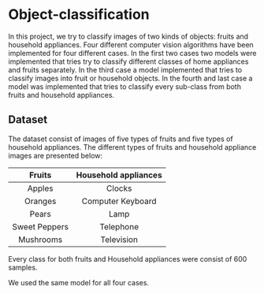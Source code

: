 # Object-classification
In this project, we try to classify images of two kinds of objects: fruits and household appliances. Four different computer vision algorithms have been implemented for four different cases. In the first two cases two models were implemented that tries try to classify different classes of home appliances and fruits separately. In the third case a model implemented that tries to classify images into fruit or household objects. In the fourth and last case a model was implemented that tries to classify every sub-class from both fruits and household appliances.
## Dataset
The dataset consist of images of five types of fruits and five types of household appliances. The different types of fruits and household appliance images are presented below:

| Fruits  | Household appliances  | 
| :---: | :---: |
| Apples  | Clocks  |
| Oranges  | Computer Keyboard  |
| Pears  | Lamp  |
| Sweet Peppers  | Telephone  |
| Mushrooms  | Television  |

Every class for both fruits and Household appliances were consist of 600 samples. 

We used the same model for all four cases. 




